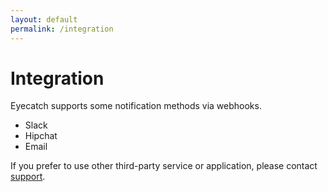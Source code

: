 ```yaml
---
layout: default
permalink: /integration
---
```



Integration
=====

Eyecatch supports some notification methods via webhooks.

- Slack
- Hipchat
- Email

If you prefer to use other third-party service or application,
please contact [support](mailto:support@sorapixels.com).
